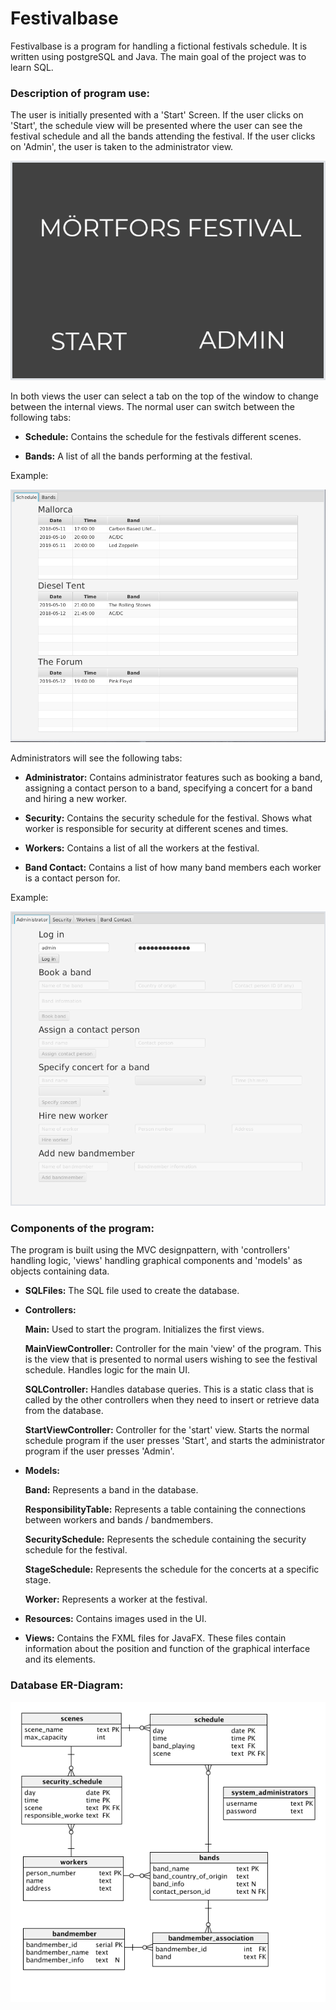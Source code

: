 # Festivalbase
Festivalbase is a program for handling a fictional festivals schedule. It is written using postgreSQL and Java. 
The main goal of the project was to learn SQL. 

### Description of program use:
   The user is initially presented with a 'Start' Screen.
    If the user clicks on 'Start', the schedule view will be presented where
    the user can see the festival schedule and all the bands attending the festival.
    If the user clicks on 'Admin', the user is taken to the administrator view.
    
   ![Start view](https://github.com/danielwikander/FestivalBase/blob/master/screenshots/festivalbasestart.png)


   In both views the user can select a tab on the top of the window to change between the internal views.
   The normal user can switch between the following tabs:
   * **Schedule:**
        Contains the schedule for the festivals different scenes.
        
   * **Bands:**
        A list of all the bands performing at the festival.
        
   Example:
   
   ![Normal user view](https://github.com/danielwikander/FestivalBase/blob/master/screenshots/festivalbaseclient.png)

   Administrators will see the following tabs:
   * **Administrator:**
        Contains administrator features such as booking a band,
        assigning a contact person to a band,
        specifying a concert for a band
        and hiring a new worker.

   * **Security:**
        Contains the security schedule for the festival.
        Shows what worker is responsible for security at 
        different scenes and times.

   * **Workers:**
        Contains a list of all the workers at the festival.

   * **Band Contact:**
        Contains a list of how many band members each worker is
        a contact person for.
        
   Example:
   
   ![Admin view](https://github.com/danielwikander/FestivalBase/blob/master/screenshots/festivalbaseadmin.png)

### Components of the program:
   The program is built using the MVC designpattern, with 'controllers'
   handling logic, 'views' handling graphical components and 'models' 
   as objects containing data.
  
   * **SQLFiles:**
        The SQL file used to create the database.

   * **Controllers:**
   
        **Main:**
            Used to start the program. Initializes the first views.
        
        **MainViewController:**
            Controller for the main 'view' of the program.
            This is the view that is presented to normal users
            wishing to see the festival schedule.
            Handles logic for the main UI.

        **SQLController:**
            Handles database queries.
            This is a static class that is called by the other controllers
            when they need to insert or retrieve data from the database.

        **StartViewController:**
            Controller for the 'start' view. Starts the normal schedule program if
            the user presses 'Start', and starts the administrator program if
            the user presses 'Admin'.

   * **Models:**
   
        **Band:**
            Represents a band in the database.

        **ResponsibilityTable:**
            Represents a table containing the connections between workers
            and bands / bandmembers.

        **SecuritySchedule:**
            Represents the schedule containing the security schedule
            for the festival.

        **StageSchedule:**
            Represents the schedule for the concerts at a specific stage.

        **Worker:**
            Represents a worker at the festival.


   * **Resources:**
        Contains images used in the UI.

   * **Views:**
        Contains the FXML files for JavaFX.
        These files contain information about the position and function
        of the graphical interface and its elements.

### Database ER-Diagram:
  
![Admin view](https://github.com/danielwikander/FestivalBase/blob/master/screenshots/ER-diagram.png)
